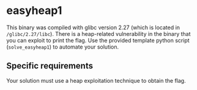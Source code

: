 # easyheap1

This binary was compiled with glibc version 2.27 (which is located in `/glibc/2.27/libc`). There is a heap-related vulnerability in the binary that you can exploit to print the flag. Use the provided template python script (`solve_easyheap1`) to automate your solution. 

## Specific requirements

Your solution must use a heap exploitation technique to obtain the flag. 
